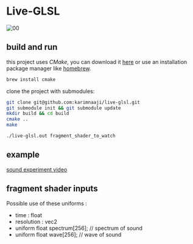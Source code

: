 Live-GLSL
=========

![00](images/fragtool.gif)

build and run
-------------

this project uses _CMake_, you can download it [here](http://www.cmake.org/download/) or use an installation package manager like [homebrew](http://brew.sh/).

```bash
brew install cmake
```

clone the project with submodules:

```bash
git clone git@github.com:karimnaaji/live-glsl.git
git submodule init && git submodule update
mkdir build && cd build
cmake ..
make
```

```bash
./live-glsl.out fragment_shader_to_watch
```

example
-------

[sound experiment video](https://vimeo.com/113176634)

fragment shader inputs
----------------------

Possible use of these uniforms :
 + time : float
 + resolution : vec2
 + uniform float spectrum[256]; // spectrum of sound
 + uniform float wave[256];     // wave of sound
